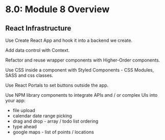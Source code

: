 # 8.0: Module 8 Overview

## React Infrastructure

Use Create React App and hook it into a backend we create.

Add data control with Context.

Refactor and reuse wrapper components with Higher-Order components.

Use CSS inside a component with Styled Components - CSS Modules, SASS and css classes.

Use React Portals to set buttons outside the app.

Use NPM library components to integrate APIs and / or complex UIs into your app:

* file upload
* calendar date range picking
* drag and drop - array / todo list ordering
* type ahead
* google maps - list of points / locations



